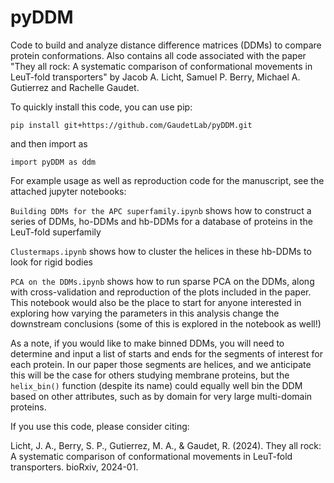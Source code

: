 # pyDDM
Code to build and analyze distance difference matrices (DDMs) to compare protein conformations. Also contains all code associated with the paper "They all rock: A systematic comparison of conformational movements in LeuT-fold transporters" by Jacob A. Licht, Samuel P. Berry, Michael A. Gutierrez and Rachelle Gaudet.

To quickly install this code, you can use pip:

`pip install git+https://github.com/GaudetLab/pyDDM.git`

and then import as

`import pyDDM as ddm`

For example usage as well as reproduction code for the manuscript, see the attached jupyter notebooks:

`Building DDMs for the APC superfamily.ipynb` shows how to construct a series of DDMs, ho-DDMs and hb-DDMs for a database of proteins in the LeuT-fold superfamily

`Clustermaps.ipynb` shows how to cluster the helices in these hb-DDMs to look for rigid bodies

`PCA on the DDMs.ipynb` shows how to run sparse PCA on the DDMs, along with cross-validation and reproduction of the plots included in the paper. This notebook would also be the place to start for anyone interested in exploring how varying the parameters in this analysis change the downstream conclusions (some of this is explored in the notebook as well!)

As a note, if you would like to make binned DDMs, you will need to determine and input a list of starts and ends for the segments of interest for each protein. In our paper those segments are helices, and we anticipate this will be the case for others studying membrane proteins, but the `helix_bin()` function (despite its name) could equally well bin the DDM based on other attributes, such as by domain for very large multi-domain proteins.

If you use this code, please consider citing:

Licht, J. A., Berry, S. P., Gutierrez, M. A., & Gaudet, R. (2024). They all rock: A systematic comparison of conformational movements in LeuT-fold transporters. bioRxiv, 2024-01.


